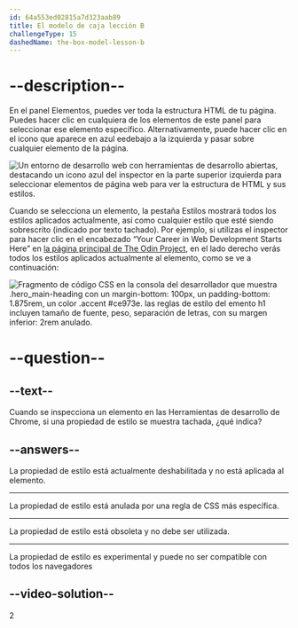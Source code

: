 ```yaml
---
id: 64a553ed02815a7d323aab89
title: El modelo de caja lección B
challengeType: 15
dashedName: the-box-model-lesson-b
---
```


# --description--

En el panel Elementos, puedes ver toda la estructura HTML de tu página. Puedes hacer clic en cualquiera de los elementos de este panel para seleccionar ese elemento específico. Alternativamente, puede hacer clic en el icono que aparece en azul eedebajo a la izquierda y pasar sobre cualquier elemento de la página.

<img src="https://cdn.freecodecamp.org/curriculum/odin-project/the-box-model/inspector-icon.png" alt="Un entorno de desarrollo web con herramientas de desarrollo abiertas, destacando un icono azul del inspector en la parte superior izquierda para seleccionar elementos de página web para ver la estructura de HTML y sus estilos." />

Cuando se selecciona un elemento, la pestaña Estilos mostrará todos los estilos aplicados actualmente, así como cualquier estilo que esté siendo sobrescrito (indicado por texto tachado). Por ejemplo, si utilizas el inspector para hacer clic en el encabezado “Your Career in Web Development Starts Here” en <a href="https://www.theodinproject.com/" target="_blank">la página principal de The Odin Project</a>, en el lado derecho verás todos los estilos aplicados actualmente al elemento, como se ve a continuación:

<img src="https://cdn.freecodecamp.org/curriculum/odin-project/the-box-model/overwritten-style.png" alt="Fragmento de código CSS en la consola del desarrollador que muestra .hero_main-heading con un margin-bottom: 100px, un padding-bottom: 1.875rem, un color .accent #ce973e. las reglas de estilo del emento h1 incluyen tamaño de fuente, peso, separación de letras, con su margen inferior: 2rem anulado." />

# --question--

## --text--

Cuando se inspecciona un elemento en las Herramientas de desarrollo de Chrome, si una propiedad de estilo se muestra tachada, ¿qué indica?

## --answers--

La propiedad de estilo está actualmente deshabilitada y no está aplicada al elemento.

---

La propiedad de estilo está anulada por una regla de CSS más específica.

---

La propiedad de estilo está obsoleta y no debe ser utilizada.

---

La propiedad de estilo es experimental y puede no ser compatible con todos los navegadores

## --video-solution--

2   
